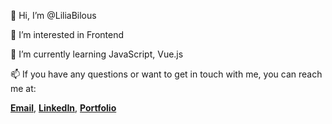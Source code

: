<!---
LiliaBilous/LiliaBilous is a ✨ special ✨ repository because its `README.md` (this file) appears on your GitHub profile.
You can click the Preview link to take a look at your changes.
--->


👋 Hi, I’m @LiliaBilous
 
 👀 I’m interested in Frontend
 
 🌱 I’m currently learning JavaScript, Vue.js
 
 📫 If you have any questions or want to get in touch with me, you can reach me at:
 
  [**Email**](liliyabilous.email@gmail.com),  [**LinkedIn**](https://www.linkedin.com/in/liliiabilous/), [**Portfolio**](https://liliabilous.github.io/PortfolioProject/)

